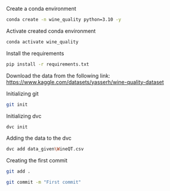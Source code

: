 Create a conda environment

```bash
conda create -n wine_quality python=3.10 -y
```

Activate created conda environment

```bash
conda activate wine_quality
```

Install the requirements

```bash
pip install -r requirements.txt
```

Download the data from the following link:  https://www.kaggle.com/datasets/yasserh/wine-quality-dataset

Initializing git

```bash
git init
```

Initializing dvc

```bash
dvc init
```

Adding the data to the dvc

```bash
dvc add data_given\WineQT.csv
```

Creating the first commit

```bash
git add .
```
```bash
git commit -m "First commit"
```
